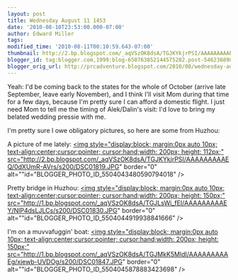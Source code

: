 ```yaml
---
layout: post
title: Wednesday August 11 1453
date: '2010-08-10T23:53:00.000-07:00'
author: Edward Miller
tags: 
modified_time: '2010-08-11T00:10:59.643-07:00'
thumbnail: http://2.bp.blogspot.com/_aqVSzOK8dsA/TGJKYkjrPSI/AAAAAAAAAEQ/0dXUmR-AVrs/s72-c/DSC01819.JPG
blogger_id: tag:blogger.com,1999:blog-650763852144575282.post-546236890739171368
blogger_orig_url: http://prcadventure.blogspot.com/2010/08/wednesday-august-11-1453.html
---
```


Yeah: I'd be coming back to the states for the whole of October (arrive late September, leave early November), and I think I'll visit Mom during that time for a few days, because I'm pretty sure I can afford a domestic flight. I just need Mom to tell me the timing of Alek/Dalin's visit: I'd love to bring my belated wedding pressie with me.

I'm pretty sure I owe obligatory pictures, so here are some from Huzhou:

A picture of me lately:
<a onblur="try {parent.deselectBloggerImageGracefully();} catch(e) {}" href="http://2.bp.blogspot.com/_aqVSzOK8dsA/TGJKYkjrPSI/AAAAAAAAAEQ/0dXUmR-AVrs/s1600/DSC01819.JPG"><img style="display:block; margin:0px auto 10px; text-align:center;cursor:pointer; cursor:hand;width: 200px; height: 112px;" src="http://2.bp.blogspot.com/_aqVSzOK8dsA/TGJKYkjrPSI/AAAAAAAAAEQ/0dXUmR-AVrs/s200/DSC01819.JPG" border="0" alt=""id="BLOGGER_PHOTO_ID_5504043480590794018" /></a>

Pretty bridge in Huzhou:
<a onblur="try {parent.deselectBloggerImageGracefully();} catch(e) {}" href="http://1.bp.blogspot.com/_aqVSzOK8dsA/TGJLsWi_fEI/AAAAAAAAAEY/NlP4dsLJLCs/s1600/DSC01830.JPG"><img style="display:block; margin:0px auto 10px; text-align:center;cursor:pointer; cursor:hand;width: 200px; height: 150px;" src="http://1.bp.blogspot.com/_aqVSzOK8dsA/TGJLsWi_fEI/AAAAAAAAAEY/NlP4dsLJLCs/s200/DSC01830.JPG" border="0" alt=""id="BLOGGER_PHOTO_ID_5504044919938841666" /></a>

I'm on a muvvafuggin' boat:
<a onblur="try {parent.deselectBloggerImageGracefully();} catch(e) {}" href="http://1.bp.blogspot.com/_aqVSzOK8dsA/TGJMkK5MldI/AAAAAAAAAEg/xjewb-UVDOg/s1600/DSC01847.JPG"><img style="display:block; margin:0px auto 10px; text-align:center;cursor:pointer; cursor:hand;width: 200px; height: 150px;" src="http://1.bp.blogspot.com/_aqVSzOK8dsA/TGJMkK5MldI/AAAAAAAAAEg/xjewb-UVDOg/s200/DSC01847.JPG" border="0" alt=""id="BLOGGER_PHOTO_ID_5504045878883423698" /></a>
